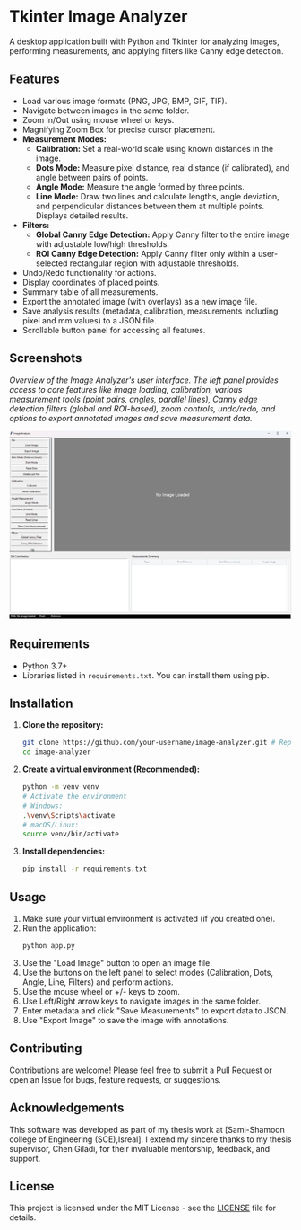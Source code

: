 # Tkinter Image Analyzer

A desktop application built with Python and Tkinter for analyzing images, performing measurements, and applying filters like Canny edge detection.

## Features

*   Load various image formats (PNG, JPG, BMP, GIF, TIF).
*   Navigate between images in the same folder.
*   Zoom In/Out using mouse wheel or keys.
*   Magnifying Zoom Box for precise cursor placement.
*   **Measurement Modes:**
    *   **Calibration:** Set a real-world scale using known distances in the image.
    *   **Dots Mode:** Measure pixel distance, real distance (if calibrated), and angle between pairs of points.
    *   **Angle Mode:** Measure the angle formed by three points.
    *   **Line Mode:** Draw two lines and calculate lengths, angle deviation, and perpendicular distances between them at multiple points. Displays detailed results.
*   **Filters:**
    *   **Global Canny Edge Detection:** Apply Canny filter to the entire image with adjustable low/high thresholds.
    *   **ROI Canny Edge Detection:** Apply Canny filter only within a user-selected rectangular region with adjustable thresholds.
*   Undo/Redo functionality for actions.
*   Display coordinates of placed points.
*   Summary table of all measurements.
*   Export the annotated image (with overlays) as a new image file.
*   Save analysis results (metadata, calibration, measurements including pixel and mm values) to a JSON file.
*   Scrollable button panel for accessing all features.

## Screenshots

*Overview of the Image Analyzer's user interface. The left panel provides access to core features like image loading, calibration, various measurement tools (point pairs, angles, parallel lines), Canny edge detection filters (global and ROI-based), zoom controls, undo/redo, and options to export annotated images and save measurement data.*

![alt text](image.png)

## Requirements

*   Python 3.7+
*   Libraries listed in `requirements.txt`. You can install them using pip.

## Installation

1.  **Clone the repository:**
    ```bash
    git clone https://github.com/your-username/image-analyzer.git # Replace with your repo URL
    cd image-analyzer
    ```

2.  **Create a virtual environment (Recommended):**
    ```bash
    python -m venv venv
    # Activate the environment
    # Windows:
    .\venv\Scripts\activate
    # macOS/Linux:
    source venv/bin/activate
    ```

3.  **Install dependencies:**
    ```bash
    pip install -r requirements.txt
    ```

## Usage

1.  Make sure your virtual environment is activated (if you created one).
2.  Run the application:
    ```bash
    python app.py
    ```
3.  Use the "Load Image" button to open an image file.
4.  Use the buttons on the left panel to select modes (Calibration, Dots, Angle, Line, Filters) and perform actions.
5.  Use the mouse wheel or +/- keys to zoom.
6.  Use Left/Right arrow keys to navigate images in the same folder.
7.  Enter metadata and click "Save Measurements" to export data to JSON.
8.  Use "Export Image" to save the image with annotations.

## Contributing

Contributions are welcome! Please feel free to submit a Pull Request or open an Issue for bugs, feature requests, or suggestions.

## Acknowledgements

This software was developed as part of my thesis work at [Sami-Shamoon college of Engineering (SCE),Isreal].
I extend my sincere thanks to my thesis supervisor, Chen Giladi, for their invaluable mentorship, feedback, and support.

## License

This project is licensed under the MIT License - see the [LICENSE](LICENSE) file for details.
